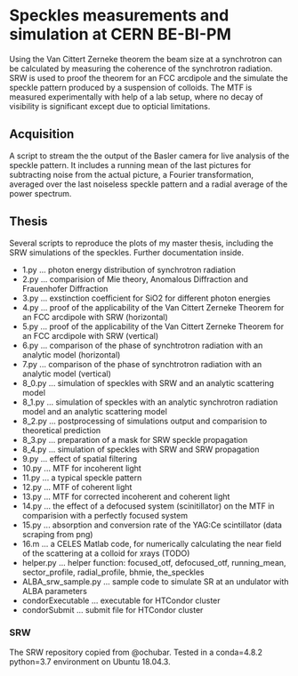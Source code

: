 # Speckles measurements and simulation at CERN BE-BI-PM

Using the Van Cittert Zerneke theorem the beam size at a synchrotron can be calculated by measuring the coherence of the synchrotron radiation. SRW is used to proof the theorem for an FCC arcdipole and the simulate the speckle pattern produced by a suspension of colloids. The MTF is measured experimentally with help of a lab setup, where no decay of visibility is significant except due to opticial limitations.

## Acquisition
A script to stream the the output of the Basler camera for live analysis of the speckle pattern. It includes a running mean of the last pictures for subtracting noise from the actual picture, a Fourier transformation, averaged over the last noiseless speckle pattern and a radial average of the power spectrum.

## Thesis
Several scripts to reproduce the plots of my master thesis, including the SRW simulations of the speckles. Further documentation inside.
- 1.py ... photon energy distribution of synchrotron radiation
- 2.py ... comparision of Mie theory, Anomalous Diffraction and Frauenhofer Diffraction
- 3.py ... exstinction coefficient for SiO2 for different photon energies
- 4.py ... proof of the applicability of the Van Cittert Zerneke Theorem for an FCC arcdipole with SRW (horizontal)
- 5.py ... proof of the applicability of the Van Cittert Zerneke Theorem for an FCC arcdipole with SRW (vertical)
- 6.py ... comparison of the phase of synchtrotron radiation with an analytic model (horizontal)
- 7.py ... comparison of the phase of synchtrotron radiation with an analytic model (vertical)
- 8_0.py ... simulation of speckles with SRW and an analytic scattering model
- 8_1.py ... simulation of speckles with an analytic synchrotron radiation model and an analytic scattering model
- 8_2.py ... postprocessing of simulations output and comparision to theoretical prediction
- 8_3.py ... preparation of a mask for SRW speckle propagation
- 8_4.py ... simulation of speckles with SRW and SRW propagation
- 9.py ... effect of spatial filtering
- 10.py ... MTF for incoherent light
- 11.py ... a typical speckle pattern
- 12.py ... MTF of coherent light
- 13.py ... MTF for corrected incoherent and coherent light
- 14.py ... the effect of a defocused system (scinitillator) on the MTF in comparision with a perfectly focused system
- 15.py ... absorption and conversion rate of the YAG:Ce scintillator (data scraping from png)
- 16.m ... a CELES Matlab code, for numerically calculating the near field of the scattering at a colloid for xrays (TODO)
- helper.py ... helper function: focused_otf, defocused_otf, running_mean, sector_profile, radial_profile, bhmie, the_speckles
- ALBA_srw_sample.py ... sample code to simulate SR at an undulator with ALBA parameters
- condorExecutable ... executable for HTCondor cluster
- condorSubmit ... submit file for HTCondor cluster



### SRW
The SRW repository copied from @ochubar. Tested in a conda=4.8.2 python=3.7 environment on Ubuntu 18.04.3.
